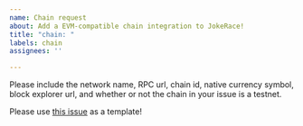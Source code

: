 ```yaml
---
name: Chain request
about: Add a EVM-compatible chain integration to JokeRace!
title: "chain: "
labels: chain
assignees: ''

---
```


Please include the network name, RPC url, chain id, native currency symbol, block explorer url, and whether or not the chain in your issue is a testnet.

Please use [this issue](https://github.com/jk-labs-inc/jokerace/issues/2047) as a template! 
